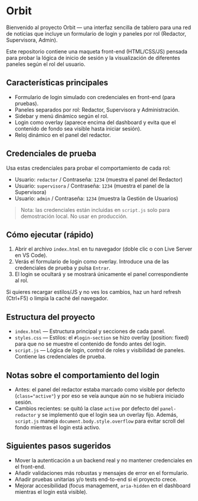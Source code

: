 # Orbit

Bienvenido al proyecto Orbit — una interfaz sencilla de tablero para una red de noticias que incluye un formulario de login y paneles por rol (Redactor, Supervisora, Admin).

Este repositorio contiene una maqueta front-end (HTML/CSS/JS) pensada para probar la lógica de inicio de sesión y la visualización de diferentes paneles según el rol del usuario.

## Características principales
- Formulario de login simulado con credenciales en front-end (para pruebas).
- Paneles separados por rol: Redactor, Supervisora y Administración.
- Sidebar y menú dinámico según el rol.
- Login como overlay (aparece encima del dashboard y evita que el contenido de fondo sea visible hasta iniciar sesión).
- Reloj dinámico en el panel del redactor.

## Credenciales de prueba
Usa estas credenciales para probar el comportamiento de cada rol:

- Usuario: `redactor` / Contraseña: `1234` (muestra el panel del Redactor)
- Usuario: `supervisora` / Contraseña: `1234` (muestra el panel de la Supervisora)
- Usuario: `admin` / Contraseña: `1234` (muestra la Gestión de Usuarios)

> Nota: las credenciales están incluidas en `script.js` solo para demostración local. No usar en producción.

## Cómo ejecutar (rápido)
1. Abrir el archivo `index.html` en tu navegador (doble clic o con Live Server en VS Code).
2. Verás el formulario de login como overlay. Introduce una de las credenciales de prueba y pulsa `Entrar`.
3. El login se ocultará y se mostrará únicamente el panel correspondiente al rol.

Si quieres recargar estilos/JS y no ves los cambios, haz un hard refresh (Ctrl+F5) o limpia la caché del navegador.

## Estructura del proyecto

- `index.html` — Estructura principal y secciones de cada panel.
- `styles.css` — Estilos: el `#login-section` se hizo overlay (position: fixed) para que no se muestre el contenido de fondo antes del login.
- `script.js` — Lógica de login, control de roles y visibilidad de paneles. Contiene las credenciales de prueba.

## Notas sobre el comportamiento del login
- Antes: el panel del redactor estaba marcado como visible por defecto (`class="active"`) y por eso se veía aunque aún no se hubiera iniciado sesión.
- Cambios recientes: se quitó la clase `active` por defecto del `panel-redactor` y se implementó que el login sea un overlay fijo. Además, `script.js` maneja `document.body.style.overflow` para evitar scroll del fondo mientras el login está activo.

## Siguientes pasos sugeridos
- Mover la autenticación a un backend real y no mantener credenciales en el front-end.
- Añadir validaciones más robustas y mensajes de error en el formulario.
- Añadir pruebas unitarias y/o tests end-to-end si el proyecto crece.
- Mejorar accesibilidad (focus management, `aria-hidden` en el dashboard mientras el login está visible).

